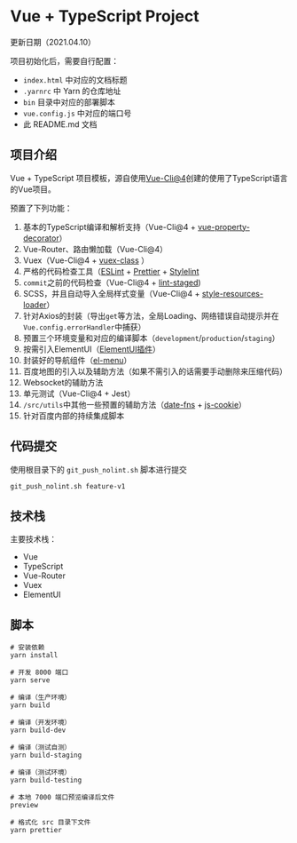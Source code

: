 # Vue + TypeScript Project

更新日期（2021.04.10）

项目初始化后，需要自行配置：

- `index.html` 中对应的文档标题
- `.yarnrc` 中 Yarn 的仓库地址
- `bin` 目录中对应的部署脚本
- `vue.config.js` 中对应的端口号
- 此 README.md 文档

## 项目介绍

Vue + TypeScript 项目模板，源自使用[Vue-Cli@4](https://cli.vuejs.org/zh/)创建的使用了TypeScript语言的Vue项目。

预置了下列功能：

1. 基本的TypeScript编译和解析支持（Vue-Cli@4 + [vue-property-decorator](https://github.com/kaorun343/vue-property-decorator)）
2. Vue-Router、路由懒加载（Vue-Cli@4）
3. Vuex（Vue-Cli@4 + [vuex-class](https://github.com/ktsn/vuex-class/) ）
4. 严格的代码检查工具（[ESLint](https://cn.eslint.org/) + [Prettier](https://prettier.io/) + [Stylelint](https://stylelint.io/)
5. `commit`之前的代码检查（Vue-Cli@4 + [lint-staged](https://github.com/okonet/lint-staged))
6. SCSS，并且自动导入全局样式变量（Vue-Cli@4 + [style-resources-loader](https://github.com/yenshih/style-resources-loader)）
7. 针对Axios的封装（导出`get`等方法，全局Loading、网络错误自动提示并在`Vue.config.errorHandler`中捕获）
8. 预置三个环境变量和对应的编译脚本（`development`/`production`/`staging`）
9. 按需引入ElementUI（[ElementUI插件](https://github.com/ElementUI/vue-cli-plugin-element)）
10. 封装好的导航组件（[el-menu](https://element.eleme.cn/#/zh-CN/component/menu)）
11. 百度地图的引入以及辅助方法（如果不需引入的话需要手动删除来压缩代码）
12. Websocket的辅助方法
13. 单元测试（Vue-Cli@4 + Jest）
14. `/src/utils`中其他一些预置的辅助方法（[date-fns](https://date-fns.org/) + [js-cookie](https://github.com/js-cookie/js-cookie)）
15. 针对百度内部的持续集成脚本

## 代码提交

使用根目录下的 `git_push_nolint.sh` 脚本进行提交

```BASH
git_push_nolint.sh feature-v1
```

## 技术栈

主要技术栈：

- Vue
- TypeScript
- Vue-Router
- Vuex
- ElementUI

## 脚本

```
# 安装依赖
yarn install

# 开发 8000 端口
yarn serve

# 编译（生产环境）
yarn build

# 编译（开发环境）
yarn build-dev

# 编译（测试自测）
yarn build-staging

# 编译（测试环境）
yarn build-testing

# 本地 7000 端口预览编译后文件
preview

# 格式化 src 目录下文件
yarn prettier
```

